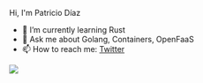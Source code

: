 Hi, I'm Patricio Díaz

- 🌱 I’m currently learning Rust
- 💬 Ask me about Golang, Containers, OpenFaaS
- 📫 How to reach me: [Twitter](https://twitter.com/padiazg)

<img src="https://github-readme-stats.vercel.app/api?username=padiazg&show_icons=true&title_color=ffffff&icon_color=000000&text_color=efefef&bg_color=606060" />

<!--
**padiazg/padiazg** is a ✨ _special_ ✨ repository because its `README.md` (this file) appears on your GitHub profile.

Here are some ideas to get you started:

- 🔭 I’m currently working on OCM
- 👯 I’m looking to collaborate on ...
- 🤔 I’m looking for help with ...

- 😄 Pronouns: ...
- ⚡ Fun fact: ...
-->
